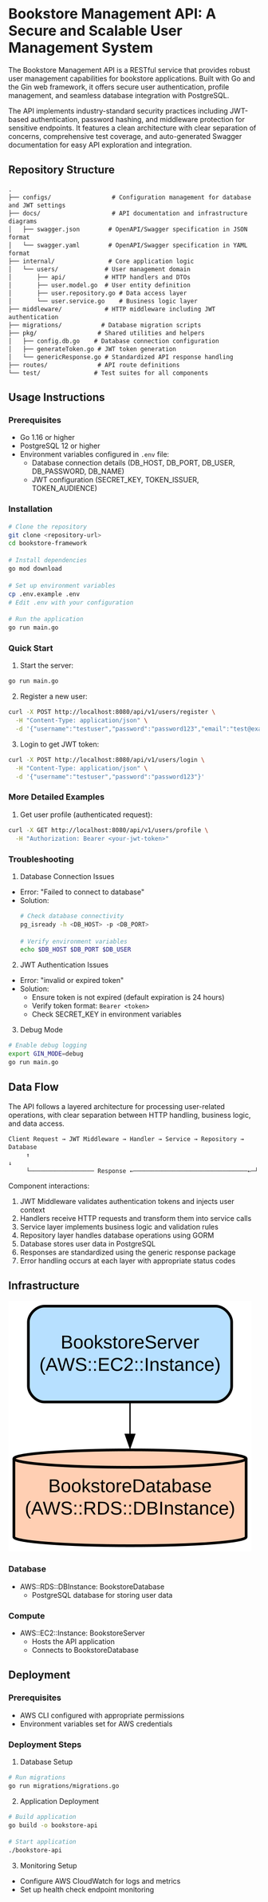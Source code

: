 # Bookstore Management API: A Secure and Scalable User Management System

The Bookstore Management API is a RESTful service that provides robust user management capabilities for bookstore applications. Built with Go and the Gin web framework, it offers secure user authentication, profile management, and seamless database integration with PostgreSQL.

The API implements industry-standard security practices including JWT-based authentication, password hashing, and middleware protection for sensitive endpoints. It features a clean architecture with clear separation of concerns, comprehensive test coverage, and auto-generated Swagger documentation for easy API exploration and integration.

## Repository Structure
```
.
├── configs/                 # Configuration management for database and JWT settings
├── docs/                    # API documentation and infrastructure diagrams
│   ├── swagger.json        # OpenAPI/Swagger specification in JSON format
│   └── swagger.yaml        # OpenAPI/Swagger specification in YAML format
├── internal/               # Core application logic
│   └── users/             # User management domain
│       ├── api/           # HTTP handlers and DTOs
│       ├── user.model.go  # User entity definition
│       ├── user.repository.go # Data access layer
│       └── user.service.go    # Business logic layer
├── middleware/            # HTTP middleware including JWT authentication
├── migrations/           # Database migration scripts
├── pkg/                 # Shared utilities and helpers
│   ├── config.db.go    # Database connection configuration
│   ├── generateToken.go # JWT token generation
│   └── genericResponse.go # Standardized API response handling
├── routes/              # API route definitions
└── test/               # Test suites for all components
```

## Usage Instructions
### Prerequisites
- Go 1.16 or higher
- PostgreSQL 12 or higher
- Environment variables configured in `.env` file:
  - Database connection details (DB_HOST, DB_PORT, DB_USER, DB_PASSWORD, DB_NAME)
  - JWT configuration (SECRET_KEY, TOKEN_ISSUER, TOKEN_AUDIENCE)

### Installation
```bash
# Clone the repository
git clone <repository-url>
cd bookstore-framework

# Install dependencies
go mod download

# Set up environment variables
cp .env.example .env
# Edit .env with your configuration

# Run the application
go run main.go
```

### Quick Start
1. Start the server:
```bash
go run main.go
```

2. Register a new user:
```bash
curl -X POST http://localhost:8080/api/v1/users/register \
  -H "Content-Type: application/json" \
  -d '{"username":"testuser","password":"password123","email":"test@example.com","name":"Test User"}'
```

3. Login to get JWT token:
```bash
curl -X POST http://localhost:8080/api/v1/users/login \
  -H "Content-Type: application/json" \
  -d '{"username":"testuser","password":"password123"}'
```

### More Detailed Examples
1. Get user profile (authenticated request):
```bash
curl -X GET http://localhost:8080/api/v1/users/profile \
  -H "Authorization: Bearer <your-jwt-token>"
```

### Troubleshooting
1. Database Connection Issues
- Error: "Failed to connect to database"
- Solution:
  ```bash
  # Check database connectivity
  pg_isready -h <DB_HOST> -p <DB_PORT>
  
  # Verify environment variables
  echo $DB_HOST $DB_PORT $DB_USER
  ```

2. JWT Authentication Issues
- Error: "invalid or expired token"
- Solution:
  - Ensure token is not expired (default expiration is 24 hours)
  - Verify token format: `Bearer <token>`
  - Check SECRET_KEY in environment variables

3. Debug Mode
```bash
# Enable debug logging
export GIN_MODE=debug
go run main.go
```

## Data Flow
The API follows a layered architecture for processing user-related operations, with clear separation between HTTP handling, business logic, and data access.

```ascii
Client Request → JWT Middleware → Handler → Service → Repository → Database
     ↑                                                                ↓
     └────────────────── Response ←────────────────────────────────←─┘
```

Component interactions:
1. JWT Middleware validates authentication tokens and injects user context
2. Handlers receive HTTP requests and transform them into service calls
3. Service layer implements business logic and validation rules
4. Repository layer handles database operations using GORM
5. Database stores user data in PostgreSQL
6. Responses are standardized using the generic response package
7. Error handling occurs at each layer with appropriate status codes

## Infrastructure

![Infrastructure diagram](./docs/infra.svg)
### Database
- AWS::RDS::DBInstance: BookstoreDatabase
  - PostgreSQL database for storing user data

### Compute
- AWS::EC2::Instance: BookstoreServer
  - Hosts the API application
  - Connects to BookstoreDatabase

## Deployment
### Prerequisites
- AWS CLI configured with appropriate permissions
- Environment variables set for AWS credentials

### Deployment Steps
1. Database Setup
```bash
# Run migrations
go run migrations/migrations.go
```

2. Application Deployment
```bash
# Build application
go build -o bookstore-api

# Start application
./bookstore-api
```

3. Monitoring Setup
- Configure AWS CloudWatch for logs and metrics
- Set up health check endpoint monitoring